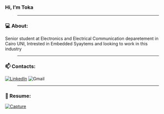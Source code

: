  ### Hi, I’m Toka  
>_________________________________________________________________________________________________________
### 💻 About: 
Senior student at Electronics and Electrical Communication deparetement in Cairo UNI, Intrested in 
Embedded Syaytems and looking to work in this industry
>_________________________________________________________________________________________________________
### 📫 Contacts: 
[<img alt="LinkedIn" src="https://img.shields.io/badge/Toka Zakaria-%233077B5.svg?=for-the-badge&logo=linkedin&logoColor=white"/>](www.linkedin.com/in/tokazakaria) <img alt="Gmail" src="https://img.shields.io/badge/tokazakaria99@gmail.com-D14836?=for-the-badge&logo=gmail&logoColor=white" />
 >________________________________________________________________________________________________________
 ### 📝 Resume:
 [![Capture](https://user-images.githubusercontent.com/75904835/124944583-bae99900-e00d-11eb-825b-d66f8f389fdc.PNG)
](https://drive.google.com/file/d/1xkutCz7IbHyKpDH9Gpt-zNH8mobKs99x/view?usp=sharing)







<!---
- 👋 Hi, I’m Toka Zakaria
- 👀 I’m interested in Embedded Systems
- 🌱 I’m currently learning Eectronics and Electrical communication
- 💞️ I’m looking to collaborate on Embedded Projects
- 📫 How to reach me:
                 -mail: tokazakaria99@gmail.com
Toka-Zakaria/Toka-Zakaria is a ✨ special ✨ repository because its `README.md` (this file) appears on your GitHub profile.
You can click the Preview link to take a look at your changes.
--->
